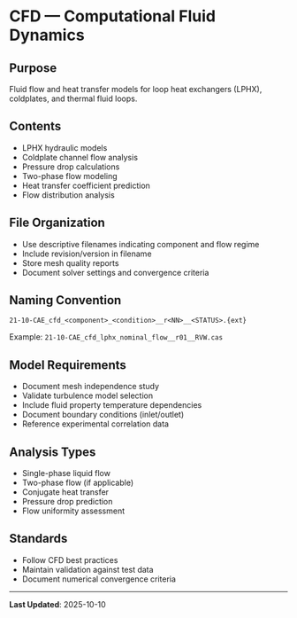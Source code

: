 # CFD — Computational Fluid Dynamics

## Purpose
Fluid flow and heat transfer models for loop heat exchangers (LPHX), coldplates, and thermal fluid loops.

## Contents
- LPHX hydraulic models
- Coldplate channel flow analysis
- Pressure drop calculations
- Two-phase flow modeling
- Heat transfer coefficient prediction
- Flow distribution analysis

## File Organization
- Use descriptive filenames indicating component and flow regime
- Include revision/version in filename
- Store mesh quality reports
- Document solver settings and convergence criteria

## Naming Convention
```
21-10-CAE_cfd_<component>_<condition>__r<NN>__<STATUS>.{ext}
```

Example: `21-10-CAE_cfd_lphx_nominal_flow__r01__RVW.cas`

## Model Requirements
- Document mesh independence study
- Validate turbulence model selection
- Include fluid property temperature dependencies
- Document boundary conditions (inlet/outlet)
- Reference experimental correlation data

## Analysis Types
- Single-phase liquid flow
- Two-phase flow (if applicable)
- Conjugate heat transfer
- Pressure drop prediction
- Flow uniformity assessment

## Standards
- Follow CFD best practices
- Maintain validation against test data
- Document numerical convergence criteria

---

**Last Updated**: 2025-10-10
